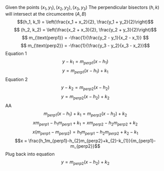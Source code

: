 Given the points $(x_{1},y_{1}),(x_{2},y_{2}),(x_{3},y_{3})$ The perpendicular bisectors $(h,k)$ will intersect at the circumcentre $(A,B)$ 
$$(h_1, k_1) = \left(\frac{x_1 + x_2}{2}, \frac{y_1 + y_2}{2}\right)$$
$$ (h_2, k_2) = \left(\frac{x_2 + x_3}{2}, \frac{y_2 + y_3}{2}\right)$$
$$ m_{\text{perp1}} = -\frac{1}{\frac{y_2 - y_1}{x_2 - x_1}} $$
$$ m_{\text{perp2}} = -\frac{1}{\frac{y_3 - y_2}{x_3 - x_2}}$$
Equation 1
$$y-k_{1}=m_{perp1}(x-h_{1})$$
$$y=m_{perp1}(x-h_{1})+k_{1}$$
Equation 2
$$y-k_{2}=m_{perp2}(x-h_{2})$$
$$y=m_{perp2}(x-h_{2})+k_{2}$$
AA
$$m_{perp1}(x-h_{1})+k_{1}=m_{perp2}(x-h_{2})+k_{2}$$
$$xm_{perp1}-h_{1}m_{perp1}+k_{1}=xm_{perp2}-h_{2}m_{perp2}+k_{2}$$
$$x(m_{perp1}-m_{perp2})=h_1m_{perp1}-h_{2}m_{perp2}+k_{2}-k_{1}$$
$$x = \frac{h_1m_{perp1}-h_{2}m_{perp2}+k_{2}-k_{1}}{m_{perp1}-m_{perp2}}$$
Plug back into equation
$$y=m_{perp2}(x-h_{2})+k_{2}$$